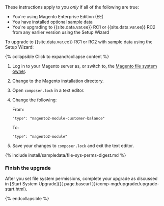 

These instructions apply to you *only* if all of the following are true:

*	You're using Magento Enterprise Edition (EE)
*	You have installed optional sample data
*	You're upgrading to {{site.data.var.ee}} RC1 or {{site.data.var.ee}} RC2 from any earlier version using the Setup Wizard

To upgrade to {{site.data.var.ee}} RC1 or RC2 with sample data using the Setup Wizard:

{% collapsible Click to expand/collapse content %}

1.	Log in to your Magento server as, or switch to, the [Magento file system owner]({{page.baseurl}}/install-gde/prereq/file-sys-perms-over.html).
2.	Change to the Magento installation directory.
3.	Open `composer.lock` in a text editor.
4.	Change the following:

	From:

		"type": "magento2-module-customer-balance"

	To:

		"type": "magento2-module"
5.	Save your changes to `composer.lock` and exit the text editor.

{% include install/sampledata/file-sys-perms-digest.md %}

### Finish the upgrade

After you set file system permissions, complete your upgrade as discussed in [Start System Upgrade]({{ page.baseurl }}/comp-mgr/upgrader/upgrade-start.html).

{% endcollapsible %}
